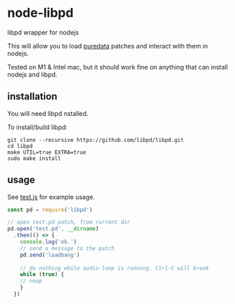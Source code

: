 # node-libpd

libpd wrapper for nodejs

This will allow you to load [puredata](https://puredata.info/) patches and interact with them in nodejs.

Tested on M1 & Intel mac, but it should work fine on anything that can install nodejs and libpd.

## installation

You will need libpd nstalled.

To install/build libpd:

```
git clone --recursive https://github.com/libpd/libpd.git
cd libpd
make UTIL=true EXTRA=true
sudo make install
```

## usage

See [test.js](./test.js) for example usage.

```js
const pd = require('libpd')

// open test.pd patch, from current dir
pd.open('test.pd', __dirname)
  .then(() => {
    console.log('ok.')
    // send a message to the patch
    pd.send('loadbang')
    
    // do nothing while audio-loop is running. Ctrl-C will break
    while (true) {
    // noop
    }
  })
```
